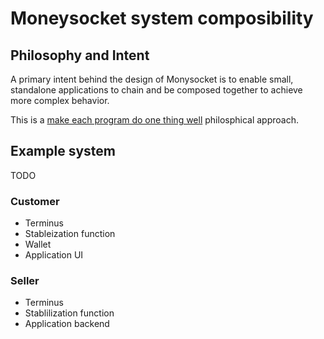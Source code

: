 # Moneysocket system composibility

## Philosophy and Intent

A primary intent behind the design of Monysocket is to enable small, standalone applications to chain and be composed together to achieve more complex behavior.

This is a [make each program do one thing well](https://en.wikipedia.org/wiki/Unix_philosophy) philosphical approach.

## Example system

TODO

### Customer

* Terminus
* Stableization function
* Wallet
* Application UI


### Seller

* Terminus
* Stablilization function
* Application backend
